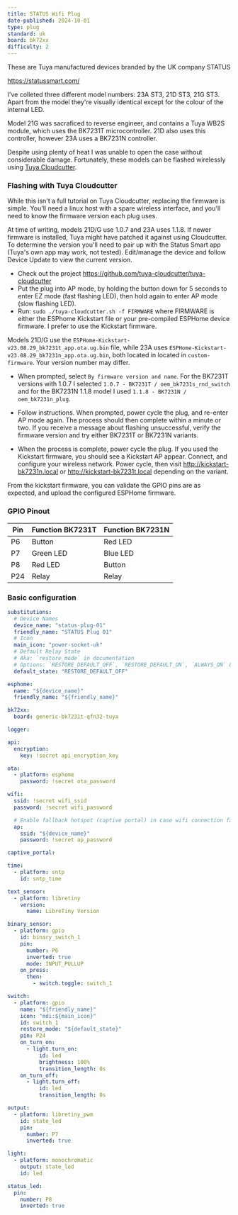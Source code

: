 ```yaml
---
title: STATUS Wifi Plug
date-published: 2024-10-01
type: plug
standard: uk
board: bk72xx
difficulty: 2
---
```


These are Tuya manufactured devices branded by the UK company STATUS

https://statussmart.com/

I've colleted three different model numbers: 23A ST3, 21D ST3, 21G ST3. Apart from the model they're visually identical except for the colour of the internal LED.

Model 21G was sacraficed to reverse engineer, and contains a Tuya WB2S module, which uses the BK7231T microcontroller. 21D also uses this controller, however 23A uses a BK7231N controller.

Despite using plenty of heat I was unable to open the case without considerable damage. Fortunately, these models can be flashed wirelessly using [Tuya Cloudcutter](https://github.com/tuya-cloudcutter/tuya-cloudcutter).

### Flashing with Tuya Cloudcutter

While this isn't a full tutorial on Tuya Cloudcutter, replacing the firmware is simple. You'll need a linux host with a spare wireless interface, and you'll need to know the firmware version each plug uses.

At time of writing, models 21D/G use 1.0.7 and 23A uses 1.1.8. If newer firmware is installed, Tuya might have patched it against using Cloudcutter. To determine the version you'll need to pair up with the Status Smart app (Tuya's own app may work, not tested). Edit/manage the device and follow Device Update to view the current version.

* Check out the project https://github.com/tuya-cloudcutter/tuya-cloudcutter
* Put the plug into AP mode, by holding the button down for 5 seconds to enter EZ mode (fast flashing LED), then hold again to enter AP mode (slow flashing LED).
* Run: `sudo ./tuya-cloudcutter.sh -f FIRMWARE` where FIRMWARE is either the ESPhome Kickstart file or your pre-compiled ESPHome device firmware. I prefer to use the Kickstart firmware.

Models 21D/G use the `ESPHome-Kickstart-v23.08.29_bk7231t_app.ota.ug.bin` file, while 23A uses `ESPHome-Kickstart-v23.08.29_bk7231n_app.ota.ug.bin`, both located in located in `custom-firmware`. Your version number may differ.

* When prompted, select `By firmware version and name`. For the BK7231T versions with 1.0.7 I selected `1.0.7 - BK7231T / oem_bk7231s_rnd_switch` and for the BK7231N 1.1.8 model I used `1.1.8 - BK7231N / oem_bk7231n_plug`.

* Follow instructions. When prompted, power cycle the plug, and re-enter AP mode again. The process should then complete within a minute or two. If you receive a message about flashing unsuccessful, verify the firmware version and try either BK7231T or BK7231N variants.

* When the process is complete, power cycle the plug. If you used the Kickstart firmware, you should see a Kickstart AP appear. Connect, and configure your wireless network. Power cycle, then visit http://kickstart-bk7231n.local or http://kickstart-bk7231t.local depending on the variant.

From the kickstart firmware, you can validate the GPIO pins are as expected, and upload the configured ESPHome firmware.

### GPIO Pinout

| Pin    | Function BK7231T | Function BK7231N |
|--------|------------------|------------------|
| P6     | Button           | Red LED          |
| P7     | Green LED        | Blue LED         |
| P8     | Red LED          | Button           |
| P24    | Relay            | Relay            |

### Basic configuration

```yaml
substitutions:
  # Device Names
  device_name: "status-plug-01"
  friendly_name: "STATUS Plug 01"
  # Icon
  main_icon: "power-socket-uk"
  # Default Relay State
  # Aka: `restore_mode` in documentation
  # Options: `RESTORE_DEFAULT_OFF`, `RESTORE_DEFAULT_ON`, `ALWAYS_ON` & `ALWAYS_OFF`
  default_state: "RESTORE_DEFAULT_OFF"

esphome:
  name: "${device_name}"
  friendly_name: "${friendly_name}"

bk72xx:
  board: generic-bk7231t-qfn32-tuya

logger:

api:
  encryption:
    key: !secret api_encryption_key

ota:
  - platform: esphome
    password: !secret ota_password

wifi:
  ssid: !secret wifi_ssid
  password: !secret wifi_password

  # Enable fallback hotspot (captive portal) in case wifi connection fails
  ap:
    ssid: "${device_name}"
    password: !secret ap_password

captive_portal:

time:
  - platform: sntp
    id: sntp_time

text_sensor:
  - platform: libretiny
    version:
      name: LibreTiny Version

binary_sensor:
  - platform: gpio
    id: binary_switch_1
    pin:
      number: P6
      inverted: true
      mode: INPUT_PULLUP
    on_press:
      then:
        - switch.toggle: switch_1

switch:
  - platform: gpio
    name: "${friendly_name}"
    icon: "mdi:${main_icon}"
    id: switch_1
    restore_mode: "${default_state}"
    pin: P24
    on_turn_on:
      - light.turn_on:
          id: led
          brightness: 100%
          transition_length: 0s
    on_turn_off:
      - light.turn_off:
          id: led
          transition_length: 0s

output:
  - platform: libretiny_pwm
    id: state_led
    pin:
      number: P7
      inverted: true

light:
  - platform: monochromatic
    output: state_led
    id: led

status_led:
  pin:
    number: P8
    inverted: true
```
